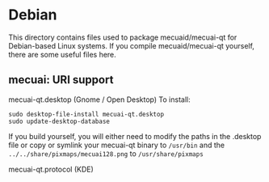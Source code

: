 
Debian
====================
This directory contains files used to package mecuaid/mecuai-qt
for Debian-based Linux systems. If you compile mecuaid/mecuai-qt yourself, there are some useful files here.

## mecuai: URI support ##


mecuai-qt.desktop  (Gnome / Open Desktop)
To install:

	sudo desktop-file-install mecuai-qt.desktop
	sudo update-desktop-database

If you build yourself, you will either need to modify the paths in
the .desktop file or copy or symlink your mecuai-qt binary to `/usr/bin`
and the `../../share/pixmaps/mecuai128.png` to `/usr/share/pixmaps`

mecuai-qt.protocol (KDE)

